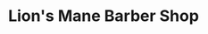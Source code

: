 ---
title: "Lion's Mane Barber Shop"
url: /fayetteville/lions-mane-barber-shop/
shop: hairdresser
---